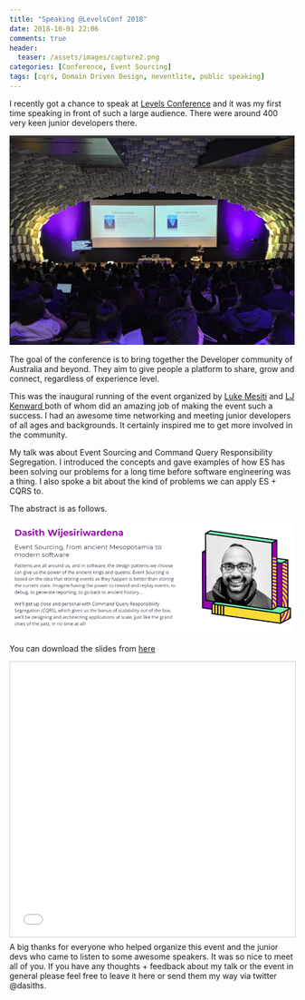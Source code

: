 ```yaml
---
title: "Speaking @LevelsConf 2018"
date: 2018-10-01 22:06
comments: true
header:
  teaser: /assets/images/capture2.png
categories: [Conference, Event Sourcing]
tags: [cqrs, Domain Driven Design, neventlite, public speaking]
---
```

I recently got a chance to speak at <a href="https://www.levelsconf.com/" target="_blank" rel="noopener">Levels Conference</a> and it was my first time speaking in front of such a large audience. There were around 400 very keen junior developers there.

![Audience](/assets/images/4-e1538478545916.png)

The goal of the conference is to bring together the Developer community of Australia and beyond. They aim to give people a platform to share, grow and connect, regardless of experience level.

This was the inaugural running of the event organized by <a href="https://twitter.com/lukemesiti" target="_blank" rel="noopener">Luke Mesiti</a> and <a href="https://twitter.com/ljkenward" target="_blank" rel="noopener">LJ Kenward </a>both of whom did an amazing job of making the event such a success. I had an awesome time networking and meeting junior developers of all ages and backgrounds. It certainly inspired me to get more involved in the community.

My talk was about Event Sourcing and Command Query Responsibility Segregation. I introduced the concepts and gave examples of how ES has been solving our problems for a long time before software engineering was a thing. I also spoke a bit about the kind of problems we can apply ES + CQRS to.

The abstract is as follows.

![Abstract](/assets/images/capture.png)

You can download the slides from <a href="https://www.slideshare.net/DasithWijesiriwarden/levelsconf-2018-event-sourcing-dasith-wijesiriwardena" target="_blank" rel="noopener">here</a>

<iframe src="//www.slideshare.net/slideshow/embed_code/key/HEgxj4cIKYYOOo" width="595" height="485" frameborder="0" marginwidth="0" marginheight="0" scrolling="no" style="border:1px solid #CCC; border-width:1px; margin-bottom:5px; max-width: 100%;" allowfullscreen> </iframe>
<br />
A big thanks for everyone who helped organize this event and the junior devs who came to listen to some awesome speakers. It was so nice to meet all of you. If you have any thoughts + feedback about my talk or the event in general please feel free to leave it here or send them my way via twitter @dasiths.
